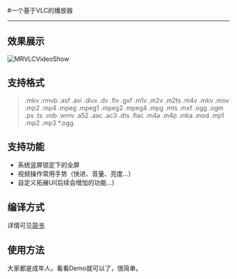
#一个基于VLC的播放器

---

## 效果展示

![MRVLCVideoShow](https://github.com/Maru-zhang/MRVLCPlayer/blob/master/MRVLCPlayerShow.gif)

## 支持格式

>.mkv .rmvb .asf .avi .divx .dv .flv .gxf .m1v .m2v .m2ts .m4v .mkv .mov .mp2 .mp4 .mpeg .mpeg1 .mpeg2 .mpeg4 .mpg .mts .mxf .ogg .ogm .ps .ts .vob .wmv .a52 .aac .ac3 .dts .flac .m4a .m4p .mka .mod .mp1 .mp2 .mp3 *.ogg.

## 支持功能

* 系统竖屏锁定下的全屏
* 视频操作常用手势（快进、音量、亮度...）
* 自定义拓展UI(后续会增加的功能...)

## 编译方式

详情可见[简书](http://www.jianshu.com/p/3618a9116660)

## 使用方法

大家都是成年人，看看Demo就可以了，很简单。

